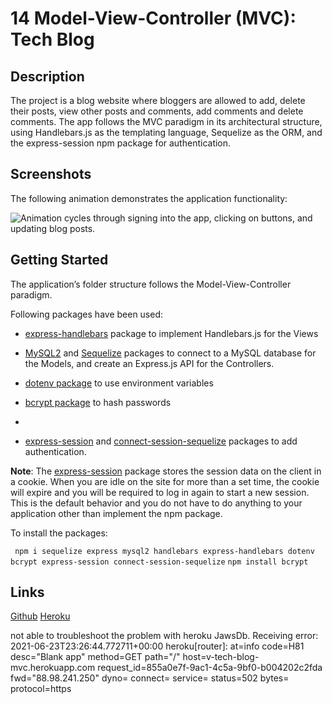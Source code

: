 # 14 Model-View-Controller (MVC): Tech Blog

## Description

The project is a blog website where bloggers are allowed to add, delete their posts, view other posts and comments, add comments and delete comments.
The app follows the MVC paradigm in its architectural structure, using Handlebars.js as the templating language, Sequelize as the ORM, and the express-session npm package for authentication.

## Screenshots

The following animation demonstrates the application functionality:

![Animation cycles through signing into the app, clicking on buttons, and updating blog posts.](./public/assets/images/techBlog.gif)

## Getting Started

The application’s folder structure follows the Model-View-Controller paradigm.

Following packages have been used:

- [express-handlebars](https://www.npmjs.com/package/express-handlebars) package to implement Handlebars.js for the Views
- [MySQL2](https://www.npmjs.com/package/mysql2) and [Sequelize](https://www.npmjs.com/package/sequelize) packages to connect to a MySQL database for the Models, and create an Express.js API for the Controllers.

- [dotenv package](https://www.npmjs.com/package/dotenv) to use environment variables
- [bcrypt package](https://www.npmjs.com/package/bcrypt) to hash passwords
-
- [express-session](https://www.npmjs.com/package/express-session) and [connect-session-sequelize](https://www.npmjs.com/package/connect-session-sequelize) packages to add authentication.

**Note**: The [express-session](https://www.npmjs.com/package/express-session) package stores the session data on the client in a cookie. When you are idle on the site for more than a set time, the cookie will expire and you will be required to log in again to start a new session. This is the default behavior and you do not have to do anything to your application other than implement the npm package.

To install the packages:

` npm i sequelize express mysql2 handlebars express-handlebars dotenv bcrypt express-session connect-session-sequelize`
`npm install bcrypt`

## Links

[Github](https://github.com/vilmaq/tech-blog-mvc)
[Heroku](https://v-tech-blog-mvc.herokuapp.com/)

not able to troubleshoot the problem with heroku JawsDb. Receiving error: 2021-06-23T23:26:44.772711+00:00 heroku[router]: at=info code=H81 desc="Blank app" method=GET path="/" host=v-tech-blog-mvc.herokuapp.com request_id=855a0e7f-9ac1-4c5a-9bf0-b004202c2fda fwd="88.98.241.250" dyno= connect= service= status=502 bytes= protocol=https

```

```
